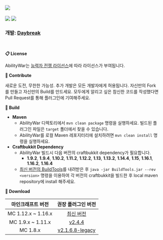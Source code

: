 # <img src="https://user-images.githubusercontent.com/39194432/96130737-475da400-0f33-11eb-9334-947ebd802aff.png">
<img src="https://img.shields.io/github/v/release/DayBreak365/AbilityWar?style=flat-square"></img>
<img src="https://img.shields.io/github/last-commit/DayBreak365/AbilityWar?style=flat-square"></img>
### 개발: [Daybreak](https://github.com/DayBreak365)
<br/>

**📋 License**

AbilityWar는 [능력자 전쟁 라이선스](https://github.com/DayBreak365/AbilityWar/blob/master/LICENSE.md)에 따라 라이선스가 부여됩니다.

**📎 Contribute**

새로운 도전, 무한한 가능성. 추가 개발은 모든 개발자에게 허용됩니다. 자신만의 Fork를 만들고 자신만의 Build를 만드세요.
모두에게 알리고 싶은 참신한 코드를 작성했다면 Pull Request를 통해 플러그인에 기여해주세요.

**🔧 Build**
- **Maven**
    - AbilityWar 디렉토리에서 `mvn clean package` 명령을 실행하세요. 빌드된 플러그인 파일은 `target` 폴더에서 찾을 수 있습니다.
    - AbilityWar를 로컬 Maven 레포지터리에 설치하려면 `mvn clean install` 명령을 실행하세요.
- **Craftbukkit Dependency**
    - AbilityWar 빌드시 다음 버전의 craftbukkit dependency가 필요합니다.
      - **1.9.2**, **1.9.4**, **1.10.2**, **1.11.2**, **1.12.2**, **1.13**, **1.13.2**, **1.14.4**, **1.15**, **1.16.1**, **1.16.2**, **1.16.4**
    - [최신 버전의 BuildTools](https://hub.spigotmc.org/jenkins/job/BuildTools/lastSuccessfulBuild/artifact/target/BuildTools.jar)를 내려받은 후 `java -jar BuildTools.jar --rev <version>` 명령을 이용하여 각 버전의 craftbukkit을 빌드한 후 local maven repository에 install 해주세요.

**🔗 Download**

| 마인크래프트 버전 | 권장 플러그인 버전 |
|:----:|:----:|
| MC 1.12.x ~ 1.16.x | [최신 버전](https://github.com/DayBreak365/AbilityWar/releases/latest) |
| MC 1.9.x ~ 1.11.x | [v2.4.4](https://github.com/DayBreak365/AbilityWar/releases/tag/20210130) |
| MC 1.8.x | [v2.1.6.8-legacy](https://drive.google.com/uc?export=download&confirm=no_antivirus&id=1CYY7oH0IpEkH1vmL7--6fOfJ0skDgp3S) |
